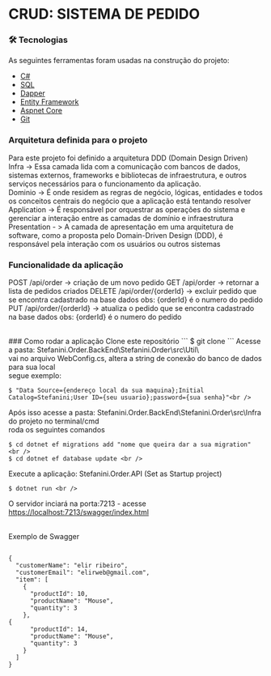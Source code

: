 # CRUD: SISTEMA DE PEDIDO

### 🛠 Tecnologias

As seguintes ferramentas foram usadas na construção do projeto:

- [C#](<https://dotnet.microsoft.com/pt-br/languages/csharp>)
- [SQL](<https://www.microsoft.com/pt-br/sql-server/sql-server-downloads>)
- [Dapper](<https://www.learndapper.com/>)
- [Entity Framework](<https://www.entityframeworktutorial.net/entityframework6/what-is-entityframework.aspx>)
- [Aspnet Core](<https://dotnet.microsoft.com/pt-br/apps/aspnet>)
- [Git](<https://docs.github.com/pt/contributing/writing-for-github-docs/versioning-documentation>)

### Arquitetura definida para o projeto
Para este projeto foi definido a arquitetura DDD (Domain Design Driven)
Infra -> Essa camada lida com a comunicação com bancos de dados, sistemas externos, frameworks e bibliotecas de infraestrutura, e outros serviços necessários para o funcionamento da aplicação. <br />
Dominio ->  É onde residem as regras de negócio, lógicas, entidades e todos os conceitos centrais do negócio que a aplicação está tentando resolver <br />
Application -> É responsável por orquestrar as operações do sistema e gerenciar a interação entre as camadas de domínio e infraestrutura <br />
Presentation - > A camada de apresentação em uma arquitetura de software, como a proposta pelo Domain-Driven Design (DDD), é responsável pela interação com os usuários ou outros sistemas
<br />

### Funcionalidade da aplicação
POST /api/order -> criação de um novo pedido
GET /api/order -> retornar a lista de pedidos criados
DELETE /api/order/{orderId} -> excluir pedido que se encontra cadastrado na base dados obs: {orderId} é o numero do pedido
PUT /api/order/{orderId} -> atualiza o pedido que se encontra cadastrado na base dados obs: {orderId} é o numero do pedido


<br />
### Como rodar a aplicação
 Clone este repositório
```
$ git clone <https://github.com/elirwebGit/Stefanini.Order.BackEnd.git>
```
Acesse a pasta: Stefanini.Order.BackEnd\Stefanini.Order\src\Util\ <br />
vai no arquivo WebConfig.cs, altera a string de conexão do banco de dados para sua local <br />
segue exemplo: <br />

```
$ "Data Source={endereço local da sua maquina};Initial Catalog=Stefanini;User ID={seu usuario};password={sua senha}"<br />
```
Após isso acesse a pasta: Stefanini.Order.BackEnd\Stefanini.Order\src\Infra do projeto no terminal/cmd <br />
roda os seguintes comandos <br />
```
$ cd dotnet ef migrations add "nome que queira dar a sua migration" <br />
$ cd dotnet ef database update <br />
```

Execute a aplicação: Stefanini.Order.API (Set as Startup project) <br />
```
$ dotnet run <br />
```

O servidor inciará na porta:7213 - acesse <https://localhost:7213/swagger/index.html>

<br />
Exemplo de Swagger

```

{
  "customerName": "elir ribeiro",
  "customerEmail": "elirweb@gmail.com",
  "item": [
    {
      "productId": 10,
      "productName": "Mouse",
      "quantity": 3
    },
{
      "productId": 14,
      "productName": "Mouse",
      "quantity": 3
    }
  ]
}
```